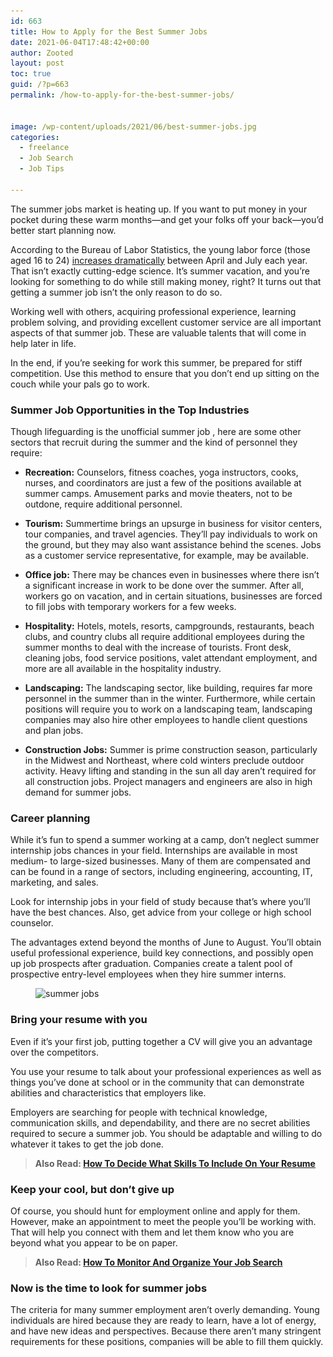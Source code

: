 ```yaml
---
id: 663
title: How to Apply for the Best Summer Jobs
date: 2021-06-04T17:48:42+00:00
author: Zooted
layout: post
toc: true
guid: /?p=663
permalink: /how-to-apply-for-the-best-summer-jobs/


image: /wp-content/uploads/2021/06/best-summer-jobs.jpg
categories:
  - freelance
  - Job Search
  - Job Tips

---
```

The summer jobs market is heating up. If you want to put money in your pocket during these warm months—and get your folks off your back—you&#8217;d better start planning now.

According to the Bureau of Labor Statistics, the young labor force (those aged 16 to 24) [increases dramatically](https://www.bls.gov/news.release/youth.nr0.htm) between April and July each year. That isn&#8217;t exactly cutting-edge science. It&#8217;s summer vacation, and you&#8217;re looking for something to do while still making money, right? It turns out that getting a summer job isn&#8217;t the only reason to do so.

Working well with others, acquiring professional experience, learning problem solving, and providing excellent customer service are all important aspects of that summer job. These are valuable talents that will come in help later in life.

In the end, if you&#8217;re seeking for work this summer, be prepared for stiff competition. Use this method to ensure that you don&#8217;t end up sitting on the couch while your pals go to work.

### **Summer Job Opportunities in the Top Industries**

Though lifeguarding is the unofficial summer job , here are some other sectors that recruit during the summer and the kind of personnel they require:

  * **Recreation:** Counselors, fitness coaches, yoga instructors, cooks, nurses, and coordinators are just a few of the positions available at summer camps. Amusement parks and movie theaters, not to be outdone, require additional personnel.
  * **Tourism:** Summertime brings an upsurge in business for visitor centers, tour companies, and travel agencies. They&#8217;ll pay individuals to work on the ground, but they may also want assistance behind the scenes. Jobs as a customer service representative, for example, may be available.
  * **Office job:** There may be chances even in businesses where there isn&#8217;t a significant increase in work to be done over the summer. After all, workers go on vacation, and in certain situations, businesses are forced to fill jobs with temporary workers for a few weeks.



  * **Hospitality:** Hotels, motels, resorts, campgrounds, restaurants, beach clubs, and country clubs all require additional employees during the summer months to deal with the increase of tourists. Front desk, cleaning jobs, food service positions, valet attendant employment, and more are all available in the hospitality industry.
  * **Landscaping:** The landscaping sector, like building, requires far more personnel in the summer than in the winter. Furthermore, while certain positions will require you to work on a landscaping team, landscaping companies may also hire other employees to handle client questions and plan jobs.
  * **Construction Jobs:** Summer is prime construction season, particularly in the Midwest and Northeast, where cold winters preclude outdoor activity. Heavy lifting and standing in the sun all day aren&#8217;t required for all construction jobs. Project managers and engineers are also in high demand for summer jobs.

### **Career planning**

While it&#8217;s fun to spend a summer working at a camp, don&#8217;t neglect summer internship jobs chances in your field. Internships are available in most medium- to large-sized businesses. Many of them are compensated and can be found in a range of sectors, including engineering, accounting, IT, marketing, and sales.

Look for internship jobs in your field of study because that&#8217;s where you&#8217;ll have the best chances. Also, get advice from your college or high school counselor.

The advantages extend beyond the months of June to August. You&#8217;ll obtain useful professional experience, build key connections, and possibly open up job prospects after graduation. Companies create a talent pool of prospective entry-level employees when they hire summer interns.

<div class="wp-block-image">
  <figure class="aligncenter size-large"><img loading="lazy" width="1024" height="684" src="/wp-content/uploads/2021/06/summer-jobs-food-services-1024x684.jpg" alt="summer jobs" class="wp-image-664" srcset="/wp-content/uploads/2021/06/summer-jobs-food-services-1024x684.jpg 1024w, /wp-content/uploads/2021/06/summer-jobs-food-services-300x200.jpg 300w, /wp-content/uploads/2021/06/summer-jobs-food-services-768x513.jpg 768w, /wp-content/uploads/2021/06/summer-jobs-food-services.jpg 1068w" sizes="(max-width: 1024px) 100vw, 1024px" /></figure>
</div>

### **Bring your resume with you**

Even if it&#8217;s your first job, putting together a CV will give you an advantage over the competitors.

You use your resume to talk about your professional experiences as well as things you&#8217;ve done at school or in the community that can demonstrate abilities and characteristics that employers like.

Employers are searching for people with technical knowledge, communication skills, and dependability, and there are no secret abilities required to secure a summer job. You should be adaptable and willing to do whatever it takes to get the job done.

<blockquote class="wp-block-quote">
  <p>
    <strong>Also Read: <a href="/how-to-decide-what-skills-to-include-on-your-resume/">How To Decide What Skills To Include On Your Resume</a></strong>
  </p>
</blockquote>

### **Keep your cool, but don&#8217;t give up**

Of course, you should hunt for employment online and apply for them. However, make an appointment to meet the people you&#8217;ll be working with. That will help you connect with them and let them know who you are beyond what you appear to be on paper.

<blockquote class="wp-block-quote">
  <p>
    <strong>Also Read: <a href="/how-to-monitor-and-organize-your-job-search/">How To Monitor And Organize Your Job Search</a></strong>
  </p>
</blockquote>

### **Now is the time to look for summer jobs**

The criteria for many summer employment aren&#8217;t overly demanding. Young individuals are hired because they are ready to learn, have a lot of energy, and have new ideas and perspectives. Because there aren&#8217;t many stringent requirements for these positions, companies will be able to fill them quickly.

